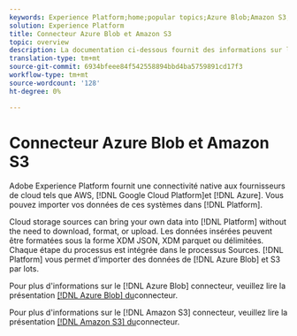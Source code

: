 ```yaml
---
keywords: Experience Platform;home;popular topics;Azure Blob;Amazon S3;blob;Blob;S3;s3
solution: Experience Platform
title: Connecteur Azure Blob et Amazon S3
topic: overview
description: La documentation ci-dessous fournit des informations sur la façon de connecter Azure Blob et Amazon S3 à la plate-forme à l'aide d'API ou de l'interface utilisateur.
translation-type: tm+mt
source-git-commit: 6934bfeee84f542558894bbd4ba5759891cd17f3
workflow-type: tm+mt
source-wordcount: '128'
ht-degree: 0%

---
```



# Connecteur Azure Blob et Amazon S3

Adobe Experience Platform fournit une connectivité native aux fournisseurs de cloud tels que AWS, [!DNL Google Cloud Platform]et [!DNL Azure]. Vous pouvez importer vos données de ces systèmes dans [!DNL Platform].

Cloud storage sources can bring your own data into [!DNL Platform] without the need to download, format, or upload. Les données insérées peuvent être formatées sous la forme XDM JSON, XDM parquet ou délimitées. Chaque étape du processus est intégrée dans le processus Sources. [!DNL Platform] vous permet d’importer des données de [!DNL Azure Blob] et S3 par lots.

Pour plus d&#39;informations sur le [!DNL Azure Blob] connecteur, veuillez lire la présentation [[!DNL Azure Blob] du](./blob.md)connecteur.

Pour plus d&#39;informations sur le [!DNL Amazon S3] connecteur, veuillez lire la présentation [[!DNL Amazon S3] du](./s3.md)connecteur.